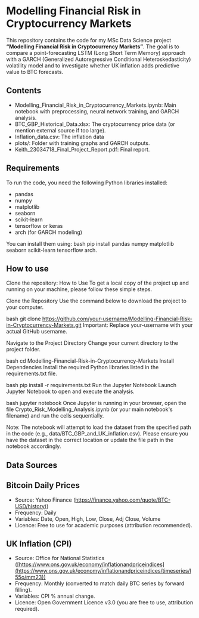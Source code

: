 # Modelling Financial Risk in Cryptocurrency Markets

This repository contains the code for my MSc Data Science project **“Modelling Financial Risk in Cryptocurrency Markets”**. The goal is to compare a point-forecasting LSTM (Long Short Term Memory) approach with a GARCH (Generalized Autoregressive Conditional Heteroskedasticity) volatility model and to investigate whether UK inflation adds predictive value to BTC forecasts.

## Contents
- Modelling_Financial_Risk_in_Cryptocurrency_Markets.ipynb: Main notebook with preprocessing, neural network training, and GARCH analysis.
- BTC_GBP_Historical_Data.xlsx: The cryptocurrency price data (or mention external source if too large).
- Inflation_data.csv: The inflation data 
- plots/: Folder with training graphs and GARCH outputs.
- Keith_23034718_Final_Project_Report.pdf: Final report.

## Requirements
To run the code, you need the following Python libraries installed:
- pandas
- numpy
- matplotlib
- seaborn
- scikit-learn
- tensorflow or keras
- arch (for GARCH modeling)

You can install them using:
bash
pip install pandas numpy matplotlib seaborn scikit-learn tensorflow arch.

## How to use
Clone the repository:
How to Use
To get a local copy of the project up and running on your machine, please follow these simple steps.

Clone the Repository
Use the command below to download the project to your computer.

bash
git clone https://github.com/your-username/Modelling-Financial-Risk-in-Cryptocurrency-Markets.git
Important: Replace your-username with your actual GitHub username.

Navigate to the Project Directory
Change your current directory to the project folder.

bash
cd Modelling-Financial-Risk-in-Cryptocurrency-Markets
Install Dependencies
Install the required Python libraries listed in the requirements.txt file.

bash
pip install -r requirements.txt
Run the Jupyter Notebook
Launch Jupyter Notebook to open and execute the analysis.

bash
jupyter notebook
Once Jupyter is running in your browser, open the file Crypto_Risk_Modelling_Analysis.ipynb (or your main notebook's filename) and run the cells sequentially.

Note: The notebook will attempt to load the dataset from the specified path in the code (e.g., data/BTC_GBP_and_UK_inflation.csv). Please ensure you have the dataset in the correct location or update the file path in the notebook accordingly.



## Data Sources

## Bitcoin Daily Prices
- Source: Yahoo Finance ([https://finance.yahoo.com/quote/BTC-USD/history)](https://finance.yahoo.com/quote/BTC-GBP/history/?filter=history&frequency=1d&period1=1594771200&period2=1752537600))
- Frequency: Daily
- Variables: Date, Open, High, Low, Close, Adj Close, Volume
- Licence: Free to use for academic purposes (attribution recommended).

## UK Inflation (CPI)
- Source: Office for National Statistics ([https://www.ons.gov.uk/economy/inflationandpriceindices](https://www.ons.gov.uk/economy/inflationandpriceindices/timeseries/l55o/mm23))
- Frequency: Monthly (converted to match daily BTC series by forward filling).
- Variables: CPI % annual change.
- Licence: Open Government Licence v3.0 (you are free to use, attribution required).

